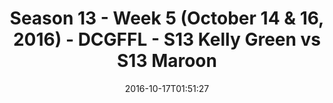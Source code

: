 ---
title: Season 13 - Week 5 (October 14 & 16, 2016) - DCGFFL - S13 Kelly Green vs S13
  Maroon
teams-score:
- team: _teams/s13-kelly.md
  score:
- team: _teams/s13-maroon.md
  score: 21
mvp: A. Martin (Kelly); E. Binder (Maroon)
game-ball: E. Mareish (Kelly); K. Green (Maroon)
season: 13
week: 5
date: '2016-10-17T01:51:27'
pageid: season-13-week-5-october-14-16-2016-4817-vs-4819
---